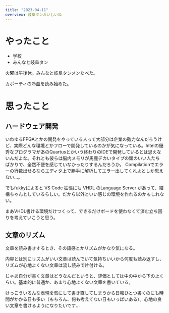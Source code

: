 ```yaml
---
title: "2023-04-11"
overview: 岐阜タンおいしいね
---
```


# やったこと

- 学校
- みんなと岐阜タン

火曜は午後休。みんなと岐阜タンメンたべた。

カポーティの冷血を読み始めた。

# 思ったこと

## ハードウェア開発

いわゆるFPGAとかの開発をやっている人って大部分は企業の勢力なんだろうけど、実際どんな環境とかフローで開発しているのかが気になっている。Intelの優秀なプログラマがあのQuartusとかいう終わりのIDEで開発しているとは思えないんだよな。それとも彼らは脳内メモリが馬鹿デカいタイプの頭のいい人たちばかりで、全然不便を感じていなかったりするんだろうか。
Compilationでエラーの行数出せるならエディタ上で勝手に解析してエラー出してくれよとしか思えない...。

でもfukkyによると VS Code 拡張にも VHDL のLanguage Server
があって、結構ちゃんとしているらしい。だから以外といい感じの環境を作れるのかもしれない。

まあVHDL書ける環境だけつくって、できるだけボードを使わなくて済む立ち回りを考えていこうと思う。

## 文章のリズム

文章を読み書きするとき、その語感とかリズムがかなり気になる。

内容とは別にリズムがいい文章は読んでいて気持ちいいから何度も読み返すし、リズムが心地よくない文章は流し読みで片付ける。

じゃあ自分が書く文章はどうなんだというと、評価としては中の中から下の上くらい。基本的に普通か、あまり心地よくない文章を書いている。

けっこういろんな表現を気にして書き直してしまうから日報ひとつ書くのにも時間がかかる日も多い（もちろん、何も考えてない日もいっぱいある）。心地の良い文章を書けるようになりたいです...
